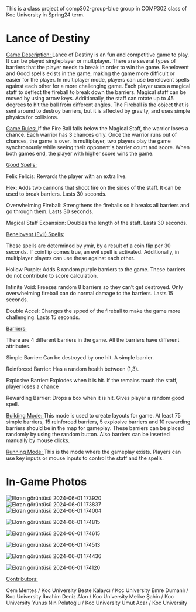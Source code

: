 This is a class project of comp302-group-blue group in COMP302 class of Koc University in Spring24 term.


# Lance of Destiny 


<ins> Game Description: </ins> 
Lance of Destiny is an fun and competitive game to play. 
It can be played singleplayer or multiplayer. There are several types of barriers 
that the player needs to break in order to win the game. Benelovent and Good spells exists
in the game, making the game more difficult or easier for the player.
In multiplayer mode, players can use benelovent spells against each other for a more 
challenging game.
Each player uses a magical staff to deflect the fireball to break down the barriers. Magical
staff can be moved by using arrow keys. Additionally, the staff can rotate up to 45 degrees 
to hit the ball from different angles. The Fireball is the object that is sent around to
destroy barriers, but it is affected by gravity, and uses simple physics for collisions. 


<ins> Game Rules: </ins> 
If the Fire Ball falls below the Magical Staff, the warrior loses a chance. Each
warrior has 3 chances only. Once the warrior runs out of chances, the game is over.
In multiplayer, two players play the game synchronously while seeing their opponent's
barrier count and score. When both games end, the player with higher score wins the game.


<ins> Good Spells: </ins> 

Felix Felicis: 
Rewards the player with an extra live. 

Hex:
Adds two cannons that shoot fire on the sides of the staff. It can be used
to break barriers. Lasts 30 seconds.

Overwhelming Fireball:
Strengthens the fireballs so it breaks all barriers and go through them.
Lasts 30 seconds.

Magical Staff Expansion:
Doubles the length of the staff. 
Lasts 30 seconds.

<ins> Benelovent (Evil) Spells: </ins> 

These spells are determined by ymir, by a result of a coin flip per 30 seconds.
If coinflip comes true, an evil spell is activated. Additionally, in multiplayer players 
can use these against each other. 

Hollow Purple:
Adds 8 random purple barriers to the game. These barriers do not contribute to score calculation.

Infinite Void:
Freezes random 8 barriers so they can’t get destroyed. Only overwhelming fireball can do normal
damage to the barriers. Lasts 15 seconds.

Double Accel:
Changes the spped of the fireball to make the game more challenging.
Lasts 15 seconds.

<ins> Barriers: </ins> 

There are 4 different barriers in the game. All the barriers have different attributes.

Simple Barrier:
Can be destroyed by one hit. A simple barrier.

Reinforced Barrier:
Has a random health between (1,3). 

Explosive Barrier:
Explodes when it is hit. If the remains touch the staff, player loses a chance

Rewarding Barrier:
Drops a box when it is hit. Gives player a random good spell.



<ins> Building Mode: </ins> 
This mode is used to create layouts for game. At least 75 simple barriers, 15 reinforced
barriers, 5 explosive barriers and 10 rewarding barriers should be in the map for gameplay.
These barriers can be placed randomly by using the random button. Also barriers can be inserted
manually by mouse clicks.

<ins> Running Mode: </ins> 
This is the mode where the gameplay exists. Players can use key inputs or mouse inputs
to control the staff and the spells. 

 

# In-Game Photos
![Ekran görüntüsü 2024-06-01 173920](https://github.com/KocUniversity/comp302-group-blue/assets/91802400/d331a43e-035f-4094-a551-4fd40c8842b2)
![Ekran görüntüsü 2024-06-01 173837](https://github.com/KocUniversity/comp302-group-blue/assets/91802400/6076483f-2471-4fab-80d0-bca7d7b443d2)
![Ekran görüntüsü 2024-06-01 174004](https://github.com/KocUniversity/comp302-group-blue/assets/91802400/d7d1631d-8691-4461-b203-04b62804677b)

![Ekran görüntüsü 2024-06-01 174815](https://github.com/KocUniversity/comp302-group-blue/assets/91802400/a924b477-af58-4fe9-83f2-58452d899083)

![Ekran görüntüsü 2024-06-01 174615](https://github.com/KocUniversity/comp302-group-blue/assets/91802400/24d097a9-93d8-4384-a70f-4512962903d8)

![Ekran görüntüsü 2024-06-01 174513](https://github.com/KocUniversity/comp302-group-blue/assets/91802400/eef4a64f-df50-4d16-a146-8d5a29fa8909)

![Ekran görüntüsü 2024-06-01 174436](https://github.com/KocUniversity/comp302-group-blue/assets/91802400/0728990a-351c-4a17-8ea9-206e5dd3b94e)

![Ekran görüntüsü 2024-06-01 174120](https://github.com/KocUniversity/comp302-group-blue/assets/91802400/015a9a66-c5c9-44c3-84d7-171952334c1b)


<ins>
Contributors: 
</ins> 


Cem Mentes / Koc University
Beste Kalaycı / Koc University
Emre Dumanlı / Koc University
İbrahim Deniz Alan / Koc University
Melike Şahin / Koc University
Yunus Nin Polatoğlu / Koc University
Umut Acar / Koc University



